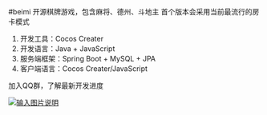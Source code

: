 #beimi
开源棋牌游戏，包含麻将、德州、斗地主
首个版本会采用当前最流行的房卡模式


1. 开发工具：Cocos Creater
1. 开发语言：Java + JavaScript
1. 服务端框架：Spring Boot + MySQL + JPA
1. 客户端语言：Cocos Creater/JavaScript

加入QQ群，了解最新开发进度

[![输入图片说明](https://git.oschina.net/uploads/images/2017/0609/233259_8ab02715_1387891.png "在这里输入图片标题")](http:////shang.qq.com/wpa/qunwpa?idkey=3735ebb729ef696009be07fa2e2eba7feee6acf89c07e6e68a9b56504d9fabd0)